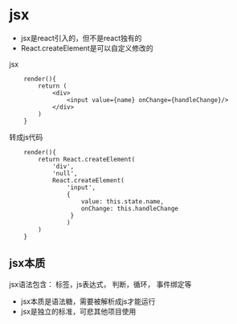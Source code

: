 # jsx

- jsx是react引入的，但不是react独有的
- React.createElement是可以自定义修改的

jsx

```
    render(){
        return (
            <div>
                <input value={name} onChange={handleChange}/>
            </div>
        )
    }
```

转成js代码

```
    render(){
        return React.createElement(
            'div',
            'null',
            React.createElement(
                'input',
                { 
                    value: this.state.name,
                    onChange: this.handleChange
                 }
                )
        )
    }
```

## jsx本质

jsx语法包含： 标签，js表达式， 判断，循环， 事件绑定等

- jsx本质是语法糖，需要被解析成js才能运行
- jsx是独立的标准，可悲其他项目使用


